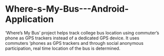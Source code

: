 # Where-s-My-Bus---Android-Application
‘Where’s My Bus’ project helps track college bus location using commuter’s phone as GPS trackers instead of a dedicated GPS device. It uses commuters ‘phones as GPS trackers and through social anonymous participation, real time location of the bus is determined.

